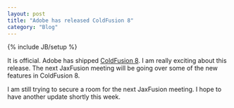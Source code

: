 ```yaml
---
layout: post
title: "Adobe has released ColdFusion 8"
category: "Blog"
---
```

{% include JB/setup %}

It is official. Adobe has shipped [ColdFusion 8](http://www.adobe.com/products/coldfusion/). I am really exciting about this release. The next JaxFusion meeting will be going over some of the new features in ColdFusion 8.

I am still trying to secure a room for the next JaxFusion meeting. I hope to have another update shortly this week.